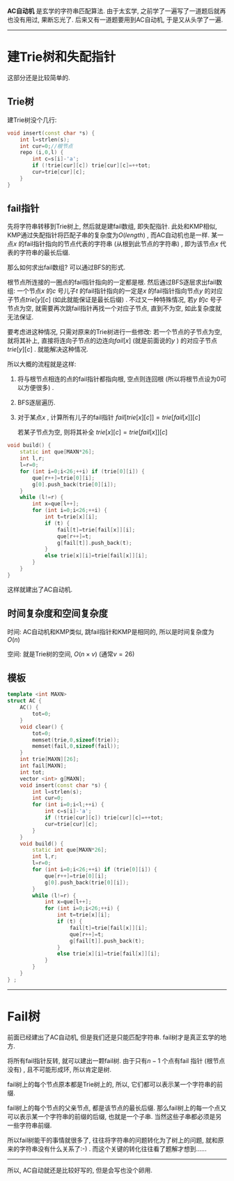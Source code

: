 **AC自动机** 是玄学的字符串匹配算法. 由于太玄学, 之前学了一遍写了一道题后就再也没有用过, 果断忘光了. 后来又有一道题要用到AC自动机, 于是又从头学了一遍. 

---

# 建Trie树和失配指针

这部分还是比较简单的. 

## Trie树

建Trie树没个几行:

```cpp
void insert(const char *s) {
	int l=strlen(s);
	int cur=0;//根节点
	repo (i,0,l) {
		int c=s[i]-'a';
		if (!trie[cur][c]) trie[cur][c]=++tot;
		cur=trie[cur][c];
	}
}
```

## fail指针

先将字符串转移到Trie树上, 然后就是建fail数组, 即失配指针. 此处和KMP相似, KMP通过失配指针将匹配子串的复杂度为$O(length)$ , 而AC自动机也是一样. 某一点$x$ 的fail指针指向的节点代表的字符串 (从根到此节点的字符串) ,  即为该节点$x$ 代表的字符串的最长后缀. 

那么如何求出fail数组? 可以通过BFS的形式. 

根节点所连接的一圈点的fail指针指向的一定都是根. 然后通过BFS逐层求出fail数组:  一个节点$x$ 的$c$ 号儿子$t$ 的fail指针指向的一定是$x$ 的fail指针指向节点$y$ 的对应子节点$trie[y][c]$ (如此就能保证是最长后缀) . 不过又一种特殊情况, 若$y$ 的$c$ 号子节点为空, 就需要再次跳fail指针再找一个对应子节点, 直到不为空, 如此复杂度就无法保证. 

要考虑进这种情况, 只需对原来的Trie树进行一些修改: 若一个节点的子节点为空, 就将其补上, 直接将连向子节点的边连向$fail[x]$  (就是前面说的$y$ ) 的对应子节点$trie[y][c]$ . 就能解决这种情况. 

所以大概的流程就是这样:

1. 将与根节点相连的点的fail指针都指向根, 空点则连回根 (所以将根节点设为0可以方便很多) .

2. BFS逐层遍历.

3. 对于某点$x$ , 计算所有儿子的fail指针 $fail[trie[x][c]]=trie[fail[x]][c]$ 

   若某子节点为空, 则将其补全 $trie[x][c]=trie[fail[x]][c]$ 

```cpp
void build() {
	static int que[MAXN*26];
	int l,r;
	l=r=0;
	for (int i=0;i<26;++i) if (trie[0][i]) {
		que[r++]=trie[0][i];
		g[0].push_back(trie[0][i]);
	}
	while (l!=r) {
		int x=que[l++];
		for (int i=0;i<26;++i) {
			int t=trie[x][i];
			if (t) {
				fail[t]=trie[fail[x]][i];
				que[r++]=t;
				g[fail[t]].push_back(t);
			}
			else trie[x][i]=trie[fail[x]][i];
		}
	}
}
```

这样就建出了AC自动机. 

## 时间复杂度和空间复杂度

时间: AC自动机和KMP类似, 跳fail指针和KMP是相同的, 所以是时间复杂度为 $O(n)$

空间: 就是Trie树的空间, $O(n\times v)$ (通常$v=26$)

## 模板

```cpp
template <int MAXN>
struct AC {
	AC() {
		tot=0;
	}
	void clear() {
		tot=0;
		memset(trie,0,sizeof(trie));
		memset(fail,0,sizeof(fail));
	}
	int trie[MAXN][26];
	int fail[MAXN];
	int tot;
	vector <int> g[MAXN];
	void insert(const char *s) {
		int l=strlen(s);
		int cur=0;
		for (int i=0;i<l;++i) {
			int c=s[i]-'a';
			if (!trie[cur][c]) trie[cur][c]=++tot;
			cur=trie[cur][c];
		}
	}
	void build() {
		static int que[MAXN*26];
		int l,r;
		l=r=0;
		for (int i=0;i<26;++i) if (trie[0][i]) {
			que[r++]=trie[0][i];
			g[0].push_back(trie[0][i]);
		}
		while (l!=r) {
			int x=que[l++];
			for (int i=0;i<26;++i) {
				int t=trie[x][i];
				if (t) {
					fail[t]=trie[fail[x]][i];
					que[r++]=t;
					g[fail[t]].push_back(t);
				}
				else trie[x][i]=trie[fail[x]][i];
			}
		}
	}
} ;
```

---

# Fail树

前面已经建出了AC自动机, 但是我们还是只能匹配字符串. fail树才是真正玄学的地方. 

将所有fail指针反转, 就可以建出一颗fail树. 由于只有$n-1$ 个点有fail 指针 (根节点没有) , 且不可能形成环, 所以肯定是树.  

fail树上的每个节点原本都是Trie树上的, 所以, 它们都可以表示某一个字符串的前缀. 

fail树上的每个节点的父亲节点, 都是该节点的最长后缀. 那么fail树上的每一个点又可以表示某一个字符串的前缀的后缀, 也就是一个子串. 当然这些子串都必须是另一些字符串前缀. 

所以fail树能干的事情就很多了, 往往将字符串的问题转化为了树上的问题, 就和原来的字符串没有什么关系了:-)  . 而这个关键的转化往往看了题解才想到......

---

所以, AC自动就还是比较好写的, 但是会写也没个卵用.




